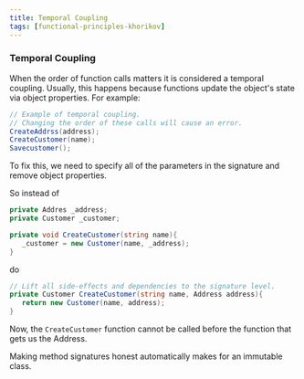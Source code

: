 ```yaml
---
title: Temporal Coupling
tags: [functional-principles-khorikov]
---
```



### Temporal Coupling

When the order of function calls matters it is considered a temporal coupling.  Usually, this happens because functions update the object's state via object properties. For example:

```csharp
// Example of temporal coupling.
// Changing the order of these calls will cause an error. 
CreateAddrss(address);
CreateCustomer(name);
Savecustomer();
```

To fix this, we need to specify all of the parameters in the signature and remove object properties. 

So instead of 

```csharp 
private Addres _address;
private Customer _customer;

private void CreateCustomer(string name){
   _customer = new Customer(name, _address);
}
```

do 

```csharp
// Lift all side-effects and dependencies to the signature level. 
private Customer CreateCustomer(string name, Address address){
   return new Customer(name, address);
}
```

Now, the `CreateCustomer` function cannot be called before the function that gets us the Address. 

Making method signatures honest automatically makes for an immutable class.


